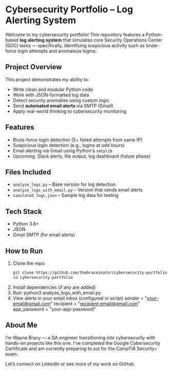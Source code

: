 # Cybersecurity Portfolio – Log Alerting System

Welcome to my cybersecurity portfolio! This repository features a Python-based **log alerting system** that simulates core Security Operations Center (SOC) tasks — specifically, identifying suspicious activity such as brute-force login attempts and anomalous logins.

## Project Overview

This project demonstrates my ability to:
- Write clean and modular Python code
- Work with JSON-formatted log data
- Detect security anomalies using custom logic
- Send **automated email alerts** via SMTP (Gmail)
- Apply real-world thinking to cybersecurity monitoring

## Features

- Brute-force login detection (5+ failed attempts from same IP)
- Suspicious login detection (e.g., logins at odd hours)
- Email alerting via Gmail using Python's `smtplib`
- Upcoming: Slack alerts, file output, log dashboard (future phase)

## Files Included

- `analyze_logs.py` – Base version for log detection
- `analyze_logs_with_email.py` – Version that sends email alerts
- `simulated_logs.json` – Sample log data for testing

## Tech Stack

- Python 3.8+
- JSON
- Gmail SMTP (for email alerts)

## How to Run

1. Clone the repo:
   ```bash
   git clone https://github.com/thebraceinator/cybersecurity-portfolio.git
   cd cybersecurity-portfolio
2. Install dependencies (if any are added)
3. Run: python3 analyze_logs_with_email.py
4. View alerts in your email inbox (configured in script)
      sender = "your-email@gmail.com"
      recipient = "recipient-email@gmail.com"
      app_password = "your-app-password"

## About Me

I’m Wayne Bracy — a QA engineer transitioning into cybersecurity with hands-on projects like this one. I’ve completed the Google Cybersecurity Certificate and am currently preparing to sut for the CompTIA Security+ exam. 

Let’s connect on LinkedIn or see more of my work on GitHub.
